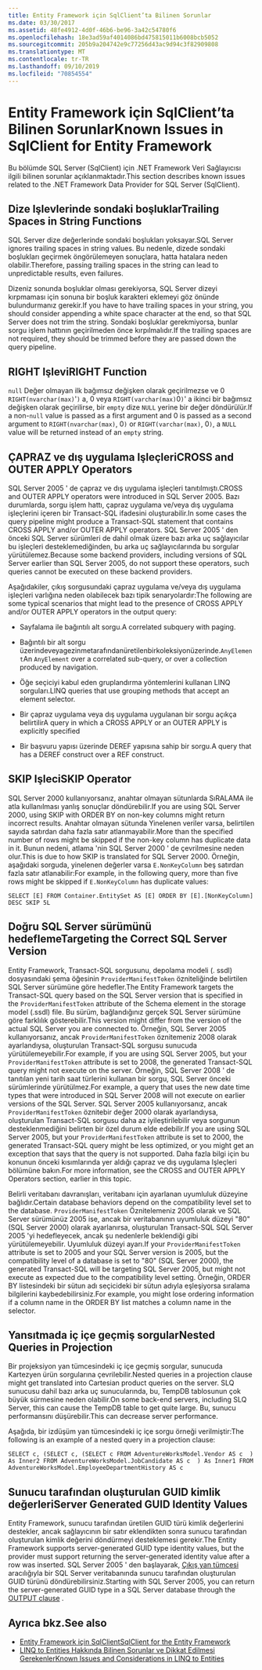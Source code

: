 ```yaml
---
title: Entity Framework için SqlClient’ta Bilinen Sorunlar
ms.date: 03/30/2017
ms.assetid: 48fe4912-4d0f-46b6-be96-3a42c54780f6
ms.openlocfilehash: 18e3ad59af4014086bd475815011b6008bcb5052
ms.sourcegitcommit: 205b9a204742e9c77256d43ac9d94c3f82909808
ms.translationtype: MT
ms.contentlocale: tr-TR
ms.lasthandoff: 09/10/2019
ms.locfileid: "70854554"
---
```

# <a name="known-issues-in-sqlclient-for-entity-framework"></a><span data-ttu-id="4f1d9-102">Entity Framework için SqlClient’ta Bilinen Sorunlar</span><span class="sxs-lookup"><span data-stu-id="4f1d9-102">Known Issues in SqlClient for Entity Framework</span></span>
<span data-ttu-id="4f1d9-103">Bu bölümde SQL Server (SqlClient) için .NET Framework Veri Sağlayıcısı ilgili bilinen sorunlar açıklanmaktadır.</span><span class="sxs-lookup"><span data-stu-id="4f1d9-103">This section describes known issues related to the .NET Framework Data Provider for SQL Server (SqlClient).</span></span>  
  
## <a name="trailing-spaces-in-string-functions"></a><span data-ttu-id="4f1d9-104">Dize Işlevlerinde sondaki boşluklar</span><span class="sxs-lookup"><span data-stu-id="4f1d9-104">Trailing Spaces in String Functions</span></span>  
 <span data-ttu-id="4f1d9-105">SQL Server dize değerlerinde sondaki boşlukları yoksayar.</span><span class="sxs-lookup"><span data-stu-id="4f1d9-105">SQL Server ignores trailing spaces in string values.</span></span> <span data-ttu-id="4f1d9-106">Bu nedenle, dizede sondaki boşlukları geçirmek öngörülemeyen sonuçlara, hatta hatalara neden olabilir.</span><span class="sxs-lookup"><span data-stu-id="4f1d9-106">Therefore, passing trailing spaces in the string can lead to unpredictable results, even failures.</span></span>  
  
 <span data-ttu-id="4f1d9-107">Dizeniz sonunda boşluklar olması gerekiyorsa, SQL Server dizeyi kırpmaması için sonuna bir boşluk karakteri eklemeyi göz önünde bulundurmanız gerekir.</span><span class="sxs-lookup"><span data-stu-id="4f1d9-107">If you have to have trailing spaces in your string, you should consider appending a white space character at the end, so that SQL Server does not trim the string.</span></span> <span data-ttu-id="4f1d9-108">Sondaki boşluklar gerekmiyorsa, bunlar sorgu işlem hattının geçirilmeden önce kırpılmalıdır.</span><span class="sxs-lookup"><span data-stu-id="4f1d9-108">If the trailing spaces are not required, they should be trimmed before they are passed down the query pipeline.</span></span>  
  
## <a name="right-function"></a><span data-ttu-id="4f1d9-109">RIGHT Işlevi</span><span class="sxs-lookup"><span data-stu-id="4f1d9-109">RIGHT Function</span></span>  
 <span data-ttu-id="4f1d9-110">`null` Değer olmayan ilk bağımsız değişken olarak geçirilmezse ve 0 `RIGHT(nvarchar(max)`'`)` a, 0 veya `RIGHT(varchar(max)`0`)`' a ikinci bir bağımsız değişken olarak geçirilirse, bir `empty` dize `NULL` yerine bir değer döndürülür.</span><span class="sxs-lookup"><span data-stu-id="4f1d9-110">If a non-`null` value is passed as a first argument and 0 is passed as a second argument to `RIGHT(nvarchar(max)`, 0`)` or `RIGHT(varchar(max)`, 0`)`, a `NULL` value will be returned instead of an `empty` string.</span></span>  
  
## <a name="cross-and-outer-apply-operators"></a><span data-ttu-id="4f1d9-111">ÇAPRAZ ve dış uygulama Işleçleri</span><span class="sxs-lookup"><span data-stu-id="4f1d9-111">CROSS and OUTER APPLY Operators</span></span>  
 <span data-ttu-id="4f1d9-112">SQL Server 2005 ' de çapraz ve dış uygulama işleçleri tanıtılmıştı.</span><span class="sxs-lookup"><span data-stu-id="4f1d9-112">CROSS and OUTER APPLY operators were introduced in SQL Server 2005.</span></span> <span data-ttu-id="4f1d9-113">Bazı durumlarda, sorgu işlem hattı, çapraz uygulama ve/veya dış uygulama işleçlerini içeren bir Transact-SQL ifadesini oluşturabilir.</span><span class="sxs-lookup"><span data-stu-id="4f1d9-113">In some cases the query pipeline might produce a Transact-SQL statement that contains CROSS APPLY and/or OUTER APPLY operators.</span></span> <span data-ttu-id="4f1d9-114">SQL Server 2005 ' den önceki SQL Server sürümleri de dahil olmak üzere bazı arka uç sağlayıcılar bu işleçleri desteklemediğinden, bu arka uç sağlayıcılarında bu sorgular yürütülemez.</span><span class="sxs-lookup"><span data-stu-id="4f1d9-114">Because some backend providers, including versions of SQL Server earlier than SQL Server 2005, do not support these operators, such queries cannot be executed on these backend providers.</span></span>  
  
 <span data-ttu-id="4f1d9-115">Aşağıdakiler, çıkış sorgusundaki çapraz uygulama ve/veya dış uygulama işleçleri varlığına neden olabilecek bazı tipik senaryolardır:</span><span class="sxs-lookup"><span data-stu-id="4f1d9-115">The following are some typical scenarios that might lead to the presence of CROSS APPLY and/or OUTER APPLY operators in the output query:</span></span>  
  
- <span data-ttu-id="4f1d9-116">Sayfalama ile bağıntılı alt sorgu.</span><span class="sxs-lookup"><span data-stu-id="4f1d9-116">A correlated subquery with paging.</span></span>  
  
- <span data-ttu-id="4f1d9-117">Bağıntılı bir alt sorgu üzerindeveyagezinmetarafındanüretilenbirkoleksiyonüzerinde.`AnyElement`</span><span class="sxs-lookup"><span data-stu-id="4f1d9-117">An `AnyElement` over a correlated sub-query, or over a collection produced by navigation.</span></span>  
  
- <span data-ttu-id="4f1d9-118">Öğe seçiciyi kabul eden gruplandırma yöntemlerini kullanan LINQ sorguları.</span><span class="sxs-lookup"><span data-stu-id="4f1d9-118">LINQ queries that use grouping methods that accept an element selector.</span></span>  
  
- <span data-ttu-id="4f1d9-119">Bir çapraz uygulama veya dış uygulama uygulanan bir sorgu açıkça belirtilir</span><span class="sxs-lookup"><span data-stu-id="4f1d9-119">A query in which a CROSS APPLY or an OUTER APPLY is explicitly specified</span></span>  
  
- <span data-ttu-id="4f1d9-120">Bir başvuru yapısı üzerinde DEREF yapısına sahip bir sorgu.</span><span class="sxs-lookup"><span data-stu-id="4f1d9-120">A query that has a DEREF construct over a REF construct.</span></span>  
  
## <a name="skip-operator"></a><span data-ttu-id="4f1d9-121">SKIP Işleci</span><span class="sxs-lookup"><span data-stu-id="4f1d9-121">SKIP Operator</span></span>  
 <span data-ttu-id="4f1d9-122">SQL Server 2000 kullanıyorsanız, anahtar olmayan sütunlarda SıRALAMA ile atla kullanılması yanlış sonuçlar döndürebilir.</span><span class="sxs-lookup"><span data-stu-id="4f1d9-122">If you are using SQL Server 2000, using SKIP with ORDER BY on non-key columns might return incorrect results.</span></span> <span data-ttu-id="4f1d9-123">Anahtar olmayan sütunda Yinelenen veriler varsa, belirtilen sayıda satırdan daha fazla satır atlanmayabilir.</span><span class="sxs-lookup"><span data-stu-id="4f1d9-123">More than the specified number of rows might be skipped if the non-key column has duplicate data in it.</span></span> <span data-ttu-id="4f1d9-124">Bunun nedeni, atlama 'nin SQL Server 2000 ' de çevrilmesine neden olur.</span><span class="sxs-lookup"><span data-stu-id="4f1d9-124">This is due to how SKIP is translated for SQL Server 2000.</span></span> <span data-ttu-id="4f1d9-125">Örneğin, aşağıdaki sorguda, yinelenen değerler varsa `E.NonKeyColumn` beş satırdan fazla satır atlanabilir:</span><span class="sxs-lookup"><span data-stu-id="4f1d9-125">For example, in the following query, more than five rows might be skipped if `E.NonKeyColumn` has duplicate values:</span></span>  
  
```  
SELECT [E] FROM Container.EntitySet AS [E] ORDER BY [E].[NonKeyColumn] DESC SKIP 5L  
```  
  
## <a name="targeting-the-correct-sql-server-version"></a><span data-ttu-id="4f1d9-126">Doğru SQL Server sürümünü hedefleme</span><span class="sxs-lookup"><span data-stu-id="4f1d9-126">Targeting the Correct SQL Server Version</span></span>  
 <span data-ttu-id="4f1d9-127">Entity Framework, Transact-SQL sorgusunu, depolama modeli (. ssdl) dosyasındaki şema öğesinin `ProviderManifestToken` özniteliğinde belirtilen SQL Server sürümüne göre hedefler.</span><span class="sxs-lookup"><span data-stu-id="4f1d9-127">The Entity Framework targets the Transact-SQL query based on the SQL Server version that is specified in the `ProviderManifestToken` attribute of the Schema element in the storage model (.ssdl) file.</span></span> <span data-ttu-id="4f1d9-128">Bu sürüm, bağlandığınız gerçek SQL Server sürümüne göre farklılık gösterebilir.</span><span class="sxs-lookup"><span data-stu-id="4f1d9-128">This version might differ from the version of the actual SQL Server you are connected to.</span></span> <span data-ttu-id="4f1d9-129">Örneğin, SQL Server 2005 kullanıyorsanız, ancak `ProviderManifestToken` öznitemeniz 2008 olarak ayarlandıysa, oluşturulan Transact-SQL sorgusu sunucuda yürütülemeyebilir.</span><span class="sxs-lookup"><span data-stu-id="4f1d9-129">For example, if you are using SQL Server 2005, but your `ProviderManifestToken` attribute is set to 2008, the generated Transact-SQL query might not execute on the server.</span></span> <span data-ttu-id="4f1d9-130">Örneğin, SQL Server 2008 ' de tanıtılan yeni tarih saat türlerini kullanan bir sorgu, SQL Server önceki sürümlerinde yürütülmez.</span><span class="sxs-lookup"><span data-stu-id="4f1d9-130">For example, a query that uses the new date time types that were introduced in SQL Server 2008 will not execute on earlier versions of the SQL Server.</span></span> <span data-ttu-id="4f1d9-131">SQL Server 2005 kullanıyorsanız, ancak `ProviderManifestToken` öznitebir değer 2000 olarak ayarlandıysa, oluşturulan Transact-SQL sorgusu daha az iyileştirilebilir veya sorgunun desteklenmediğini belirten bir özel durum elde edebilir.</span><span class="sxs-lookup"><span data-stu-id="4f1d9-131">If you are using SQL Server 2005, but your `ProviderManifestToken` attribute is set to 2000, the generated Transact-SQL query might be less optimized, or you might get an exception that says that the query is not supported.</span></span> <span data-ttu-id="4f1d9-132">Daha fazla bilgi için bu konunun önceki kısımlarında yer aldığı çapraz ve dış uygulama Işleçleri bölümüne bakın.</span><span class="sxs-lookup"><span data-stu-id="4f1d9-132">For more information, see the CROSS and OUTER APPLY Operators section, earlier in this topic.</span></span>  
  
 <span data-ttu-id="4f1d9-133">Belirli veritabanı davranışları, veritabanı için ayarlanan uyumluluk düzeyine bağlıdır.</span><span class="sxs-lookup"><span data-stu-id="4f1d9-133">Certain database behaviors depend on the compatibility level set to the database.</span></span> <span data-ttu-id="4f1d9-134">`ProviderManifestToken` Öznitelemeniz 2005 olarak ve SQL Server sürümünüz 2005 ise, ancak bir veritabanının uyumluluk düzeyi "80" (SQL Server 2000) olarak ayarlanırsa, oluşturulan Transact-SQL SQL Server 2005 'yi hedefleyecek, ancak şu nedenlerle beklendiği gibi yürütülemeyebilir. Uyumluluk düzeyi ayarı.</span><span class="sxs-lookup"><span data-stu-id="4f1d9-134">If your `ProviderManifestToken` attribute is set to 2005 and your SQL Server version is 2005, but the compatibility level of a database is set to "80" (SQL Server 2000), the generated Transact-SQL will be targeting SQL Server 2005, but might not execute as expected due to the compatibility level setting.</span></span> <span data-ttu-id="4f1d9-135">Örneğin, ORDER BY listesindeki bir sütun adı seçicideki bir sütun adıyla eşleşiyorsa sıralama bilgilerini kaybedebilirsiniz.</span><span class="sxs-lookup"><span data-stu-id="4f1d9-135">For example, you might lose ordering information if a column name in the ORDER BY list matches a column name in the selector.</span></span>  
  
## <a name="nested-queries-in-projection"></a><span data-ttu-id="4f1d9-136">Yansıtmada iç içe geçmiş sorgular</span><span class="sxs-lookup"><span data-stu-id="4f1d9-136">Nested Queries in Projection</span></span>  
 <span data-ttu-id="4f1d9-137">Bir projeksiyon yan tümcesindeki iç içe geçmiş sorgular, sunucuda Kartezyen ürün sorgularına çevrilebilir.</span><span class="sxs-lookup"><span data-stu-id="4f1d9-137">Nested queries in a projection clause might get translated into Cartesian product queries on the server.</span></span> <span data-ttu-id="4f1d9-138">SLQ sunucusu dahil bazı arka uç sunucularında, bu, TempDB tablosunun çok büyük sürmesine neden olabilir.</span><span class="sxs-lookup"><span data-stu-id="4f1d9-138">On some back-end servers, including SLQ Server, this can cause the TempDB table to get quite large.</span></span> <span data-ttu-id="4f1d9-139">Bu, sunucu performansını düşürebilir.</span><span class="sxs-lookup"><span data-stu-id="4f1d9-139">This can decrease server performance.</span></span>  
  
 <span data-ttu-id="4f1d9-140">Aşağıda, bir izdüşüm yan tümcesindeki iç içe sorgu örneği verilmiştir:</span><span class="sxs-lookup"><span data-stu-id="4f1d9-140">The following is an example of  a nested query in a projection clause:</span></span>  
  
```  
SELECT c, (SELECT c, (SELECT c FROM AdventureWorksModel.Vendor AS c  ) As Inner2 FROM AdventureWorksModel.JobCandidate AS c  ) As Inner1 FROM AdventureWorksModel.EmployeeDepartmentHistory AS c  
```  
  
## <a name="server-generated-guid-identity-values"></a><span data-ttu-id="4f1d9-141">Sunucu tarafından oluşturulan GUID kimlik değerleri</span><span class="sxs-lookup"><span data-stu-id="4f1d9-141">Server Generated GUID Identity Values</span></span>  
 <span data-ttu-id="4f1d9-142">Entity Framework, sunucu tarafından üretilen GUID türü kimlik değerlerini destekler, ancak sağlayıcının bir satır eklendikten sonra sunucu tarafından oluşturulan kimlik değerini döndürmeyi desteklemesi gerekir.</span><span class="sxs-lookup"><span data-stu-id="4f1d9-142">The Entity Framework supports server-generated GUID type identity values, but the provider must support returning the server-generated identity value after a row was inserted.</span></span> <span data-ttu-id="4f1d9-143">SQL Server 2005 ' den başlayarak, [Çıkış yan tümcesi](https://go.microsoft.com/fwlink/?LinkId=169400) aracılığıyla bir SQL Server veritabanında sunucu tarafından oluşturulan GUID türünü döndürebilirsiniz.</span><span class="sxs-lookup"><span data-stu-id="4f1d9-143">Starting with SQL Server 2005, you can return the server-generated GUID type in a SQL Server database through the [OUTPUT clause](https://go.microsoft.com/fwlink/?LinkId=169400) .</span></span>  
  
## <a name="see-also"></a><span data-ttu-id="4f1d9-144">Ayrıca bkz.</span><span class="sxs-lookup"><span data-stu-id="4f1d9-144">See also</span></span>

- [<span data-ttu-id="4f1d9-145">Entity Framework için SqlClient</span><span class="sxs-lookup"><span data-stu-id="4f1d9-145">SqlClient for the Entity Framework</span></span>](sqlclient-for-the-entity-framework.md)
- [<span data-ttu-id="4f1d9-146">LINQ to Entities Hakkında Bilinen Sorunlar ve Dikkat Edilmesi Gerekenler</span><span class="sxs-lookup"><span data-stu-id="4f1d9-146">Known Issues and Considerations in LINQ to Entities</span></span>](./language-reference/known-issues-and-considerations-in-linq-to-entities.md)
